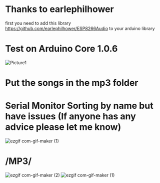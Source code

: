 # Thanks to earlephilhower
 first you need to add this library  https://github.com/earlephilhower/ESP8266Audio  to your arduino library  

# Test on Arduino Core 1.0.6
![Picture1](https://user-images.githubusercontent.com/112551307/206854240-9d40d1b2-8f4f-4077-bfad-4edda1b14be3.png)

# Put the songs in the mp3 folder
#  Serial Monitor Sorting by name but have issues (If anyone has any advice please let me know)

![ezgif com-gif-maker (1)](https://user-images.githubusercontent.com/112551307/206898104-6a110527-6590-4210-a48a-78132345c9b5.gif)
# /MP3/    
![ezgif com-gif-maker (2)](https://user-images.githubusercontent.com/112551307/206856527-fec9207a-6bdb-4e09-a76b-b9a89cae08ae.gif)
![ezgif com-gif-maker (1)](https://user-images.githubusercontent.com/112551307/206856221-d880dc4e-6a72-44c7-bc2a-603688385aac.gif)                                    
